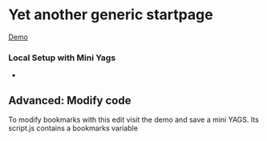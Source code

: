 # Yet another generic startpage

[Demo](https://prettycoffee.github.io/yet-another-generic-startpage/)

### Local Setup with Mini Yags
 - 
## Advanced: Modify code

To modify bookmarks with this edit visit the demo and save a mini YAGS. Its script.js contains a bookmarks variable
